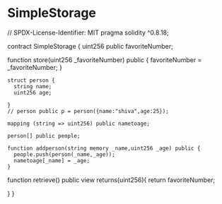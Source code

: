 # SimpleStorage
// SPDX-License-Identifier: MIT
pragma solidity ^0.8.18;

contract SimpleStorage {
  uint256 public favoriteNumber;
  

  function store(uint256 _favoriteNumber) public {
    favoriteNumber = _favoriteNumber;
  }

    struct person {
      string name;
      uint256 age;

    }
    // person public p = person({name:"shiva",age:25});

    mapping (string => uint256) public nametoage;

    person[] public people;

    function addperson(string memory _name,uint256 _age) public {
      people.push(person(_name,_age));
      nametoage[_name] = _age;
    }
  
  
  function retrieve() public view returns(uint256){
    return favoriteNumber;

   }
}


